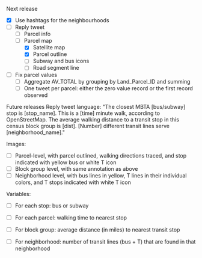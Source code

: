 Next release
* [x] Use hashtags for the neighbourhoods 
* [ ] Reply tweet
  * [ ] Parcel info
  * [ ] Parcel map
    * [x] Satellite map
    * [x] Parcel outline
    * [ ] Subway and bus icons
    * [ ] Road segment line
* [ ] Fix parcel values
  * [ ] Aggregate AV_TOTAL by grouping by Land_Parcel_ID and summing
  * [ ] One tweet per parcel: either the zero value record or the first record observed

Future releases
Reply tweet language:
"The closest MBTA [bus/subway] stop is [stop_name]. This is a [time] minute walk, according to OpenStreetMap. The average walking distance to a transit stop in this census block group is [dist]. [Number] different transit lines serve [neighborhood_name]."

Images:
* [ ] Parcel-level, with parcel outlined, walking directions traced, and stop indicated with yellow bus or white T icon
* [ ] Block group level, with same annotation as above
* [ ] Neighborhood level, with bus lines in yellow, T lines in their individual colors, and T stops indicated with white T icon

Variables:
* [ ] For each stop: bus or subway
* [ ] For each parcel: walking time to nearest stop
* [ ] For block group: average distance (in miles) to nearest transit stop
* [ ] For neighborhood: number of transit lines (bus + T) that are found in that neighborhood

